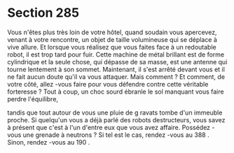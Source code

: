 # Section 285

Vous n'êtes plus très loin de votre hôtel, quand soudain vous
apercevez, venant à votre rencontre, un objet de taille
volumineuse qui se déplace à vive allure. Et lorsque vous réalisez
que vous faites face à un redoutable robot,  il est trop tard pour
fuir. Cette machine de métal brillant est de forme cylindrique et
la seule chose, qui dépasse de sa masse, est une antenne qui
tourne lentement à son sommet. Maintenant, il s'est arrêté
devant vous et il ne fait aucun doute qu'il va vous attaquer. Mais
comment ? Et comment, de votre côté, allez -vous faire pour vous
défendre contre cette véritable forteresse ? Tout à coup, un choc
sourd ébranle le sol manquant vous faire perdre l'équilibre,

tandis que tout autour de vous une pluie de g ravats tombe d'un
immeuble proche. Si quelqu'un vous a déjà parlé des robots
destructeurs, vous savez à présent que c'est à l'un d'entre eux que
vous avez affaire. Possédez -vous une grenade à neutrons ? Si tel
est le cas, rendez -vous au 388 . Sinon, rendez -vous au 190 .
